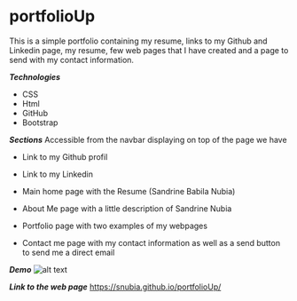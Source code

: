 # portfolioUp
This is a simple portfolio containing my resume, links to my Github and Linkedin page, my resume, few web pages that I have created and a page to send with my contact information.

**_Technologies_**

- CSS
- Html
- GitHub
- Bootstrap

**_Sections_**
Accessible from the navbar displaying on top of the page we have
- Link to my Github profil
- Link to my Linkedin

- Main home page with the Resume (Sandrine Babila Nubia)
- About Me page with a little description of Sandrine Nubia 
- Portfolio page with two examples of my webpages
- Contact me page with my contact information as well as a send button to send me a direct email

**_Demo_**
![alt text](images/ag.jpg)

**_Link to the web page_**
https://snubia.github.io/portfolioUp/

